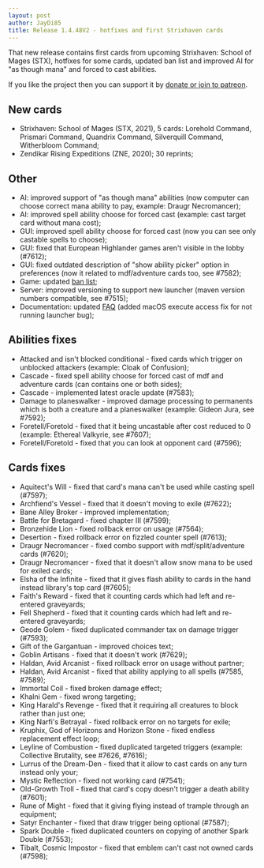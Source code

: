 ```yaml
---
layout: post
author: JayDi85
title: Release 1.4.48V2 - hotfixes and first Strixhaven cards
---
```

That new release contains first cards from upcoming Strixhaven: School of Mages (STX),
hotfixes for some cards, updated ban list 
and improved AI for "as though mana" and forced to cast abilities.

If you like the project then you can support it by [donate or join to patreon](http://xmage.today/#donate).

## New cards
* Strixhaven: School of Mages (STX, 2021), 5 cards: Lorehold Command, Prismari Command, Quandrix Command, Silverquill Command, Witherbloom Command;
* Zendikar Rising Expeditions (ZNE, 2020); 30 reprints;

## Other
* AI: improved support of "as though mana" abilities (now computer can choose correct mana ability to pay, example: Draugr Necromancer);
* AI: improved spell ability choose for forced cast (example: cast target card without mana cost);
* GUI: improved spell ability choose for forced cast (now you can see only castable spells to choose);
* GUI: fixed that European Highlander games aren't visible in the lobby (#7612);
* GUI: fixed outdated description of "show ability picker" option in preferences (now it related to mdf/adventure cards too, see #7582);
* Game: updated [ban list](https://github.com/magefree/mage/commit/25f234cbccde4c67944a7423432367061c0e405f);
* Server: improved versioning to support new launcher (maven version numbers compatible, see #7515);
* Documentation: updated [FAQ](https://github.com/magefree/mage#troubleshooting--faq) (added macOS execute access fix for not running launcher bug);

## Abilities fixes
* Attacked and isn't blocked conditional - fixed cards which trigger on unblocked attackers (example: Cloak of Confusion);
* Cascade - fixed spell ability choose for forced cast of mdf and adventure cards (can contains one or both sides);
* Cascade - implemented latest oracle update (#7583);
* Damage to planeswalker - improved damage processing to permanents which is both a creature and a planeswalker (example: Gideon Jura, see #7592);
* Foretell/Foretold - fixed that it being uncastable after cost reduced to 0 (example: Ethereal Valkyrie, see #7607);
* Foretell/Foretold - fixed that you can look at opponent card (#7596);

## Cards fixes
* Aquitect's Will - fixed that card's mana can't be used while casting spell (#7597);
* Archfiend's Vessel - fixed that it doesn't moving to exile (#7622);
* Bane Alley Broker - improved implementation;
* Battle for Bretagard - fixed chapter III (#7599);
* Bronzehide Lion - fixed rollback error on usage (#7564);
* Desertion - fixed rollback error on fizzled counter spell (#7613);
* Draugr Necromancer - fixed combo support with mdf/split/adventure cards (#7620);
* Draugr Necromancer - fixed that it doesn't allow snow mana to be used for exiled cards;
* Elsha of the Infinite - fixed that it gives flash ability to cards in the hand instead library's top card (#7605);
* Faith's Reward - fixed that it counting cards which had left and re-entered graveyards;
* Fell Shepherd - fixed that it counting cards which had left and re-entered graveyards;
* Geode Golem - fixed duplicated commander tax on damage trigger (#7593);
* Gift of the Gargantuan - improved choices text;
* Goblin Artisans - fixed that it doesn't work (#7629);
* Haldan, Avid Arcanist - fixed rollback error on usage without partner;
* Haldan, Avid Arcanist - fixed that ability applying to all spells (#7585, #7589);
* Immortal Coil - fixed broken damage effect;
* Khalni Gem - fixed wrong targeting;
* King Harald's Revenge - fixed that it requiring all creatures to block rather than just one;
* King Narfi's Betrayal - fixed rollback error on no targets for exile;
* Kruphix, God of Horizons and Horizon Stone - fixed endless replacement effect loop;
* Leyline of Combustion - fixed duplicated targeted triggers (example: Collective Brutality, see #7626, #7616);
* Lurrus of the Dream-Den - fixed that it allow to cast cards on any turn instead only your;
* Mystic Reflection - fixed not working card (#7541);
* Old-Growth Troll - fixed that card's copy doesn't trigger a death ability (#7601);
* Rune of Might - fixed that it giving flying instead of trample through an equipment;
* Satyr Enchanter - fixed that draw trigger being optional (#7587);
* Spark Double - fixed duplicated counters on copying of another Spark Double (#7553);
* Tibalt, Cosmic Impostor - fixed that emblem can't cast not owned cards (#7598);